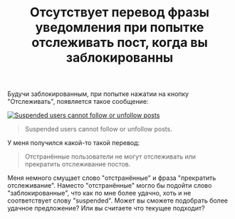 ﻿---
title: "Отсутствует перевод фразы уведомления при попытке отслеживать пост, когда вы заблокированны"
se.owner.user_id: 474588
se.owner.display_name: "ΝNL993"
se.owner.link: "https://ru.meta.stackoverflow.com/users/474588/%ce%9dnl993"
se.link: "https://ru.meta.stackoverflow.com/questions/12627/%d0%9e%d1%82%d1%81%d1%83%d1%82%d1%81%d1%82%d0%b2%d1%83%d0%b5%d1%82-%d0%bf%d0%b5%d1%80%d0%b5%d0%b2%d0%be%d0%b4-%d1%84%d1%80%d0%b0%d0%b7%d1%8b-%d1%83%d0%b2%d0%b5%d0%b4%d0%be%d0%bc%d0%bb%d0%b5%d0%bd%d0%b8%d1%8f-%d0%bf%d1%80%d0%b8-%d0%bf%d0%be%d0%bf%d1%8b%d1%82%d0%ba%d0%b5-%d0%be%d1%82%d1%81%d0%bb%d0%b5%d0%b6%d0%b8%d0%b2%d0%b0%d1%82%d1%8c-%d0%bf%d0%be%d1%81%d1%82-%d0%ba%d0%be%d0%b3%d0%b4%d0%b0-%d0%b2%d1%8b-%d0%b7%d0%b0%d0%b1"
se.question_id: 12627
se.post_type: question
---
<p>Будучи заблокированным, при попытке нажатии на кнопку &quot;Отслеживать&quot;, появляется такое сообщение:</p>
<p><a href="https://i.stack.imgur.com/pOjyg.png" rel="nofollow noreferrer"><img src="https://i.stack.imgur.com/pOjyg.png" alt="Suspended users cannot follow or unfollow posts" /></a></p>
<blockquote>
<p>Suspended users cannot follow or unfollow posts.</p>
</blockquote>
<p>У меня получился какой-то такой перевод:</p>
<blockquote>
<p>Отстранённые пользователи не могут отслеживать или прекратить отслеживание постов.</p>
</blockquote>
<p>Меня немного смущает слово &quot;отстранённые&quot; и фраза &quot;прекратить отслеживание&quot;. Наместо &quot;отстранённые&quot; могло бы подойти слово &quot;заблокированные&quot;, что как по мне более удачно, хоть и не соответствует слову &quot;suspended&quot;. Может вы сможете подобрать более удачное предложение? Или вы считаете что текущее подходит?</p>
